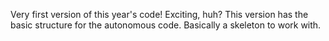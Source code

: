 Very first version of this year's code! Exciting, huh? This version has the basic structure for the autonomous code. Basically a skeleton to work with.

